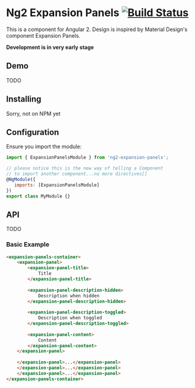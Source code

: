 # Ng2 Expansion Panels [![Build Status](https://travis-ci.org/Gbuomprisco/ng2-expansion-panels.svg?branch=master)](https://travis-ci.org/Gbuomprisco/ng2-expansion-panels)

This is a component for Angular 2. Design is inspired by Material Design's component Expansion Panels.

**Development is in very early stage**

## Demo

TODO

## Installing
Sorry, not on NPM yet

## Configuration

Ensure you import the module:

```javascript
import { ExpansionPanelsModule } from 'ng2-expansion-panels';

// please notice this is the new way of telling a Component
// to import another component...no more directives[]
@NgModule({
   imports: [ExpansionPanelsModule]
})
export class MyModule {}
```

## API
TODO

### Basic Example
```html
<expansion-panels-container>
    <expansion-panel>
        <expansion-panel-title>
            Title
        </expansion-panel-title>
    
        <expansion-panel-description-hidden>
            Description when hidden
        </expansion-panel-description-hidden>
    
        <expansion-panel-description-toggled>
            Description when toggled
        </expansion-panel-description-toggled>
    
        <expansion-panel-content>
            Content
        </expansion-panel-content>
    </expansion-panel>
    
    </expansion-panel>...</expansion-panel>
    </expansion-panel>...</expansion-panel>
    </expansion-panel>...</expansion-panel>
</expansion-panels-container>
```
